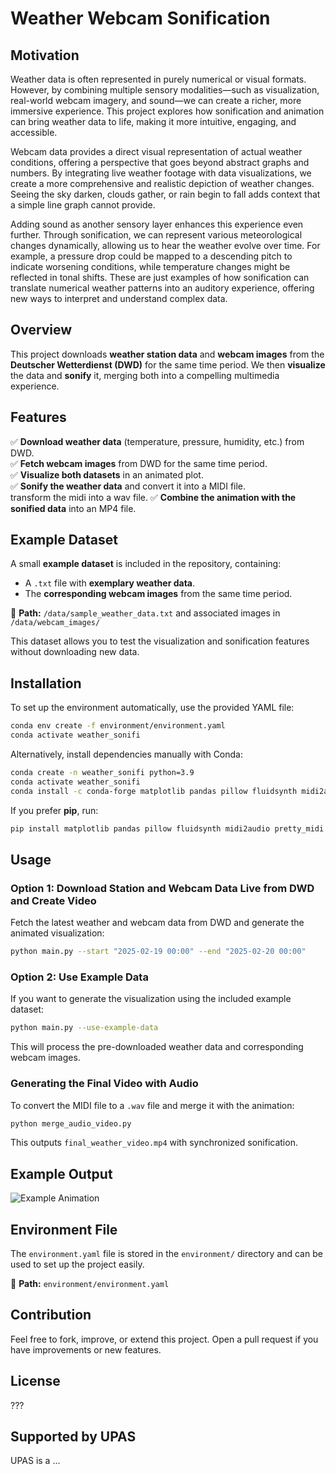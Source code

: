 # Weather Webcam Sonification

## Motivation
Weather data is often represented in purely numerical or visual formats. However, by combining multiple sensory modalities—such as visualization, real-world webcam imagery, and sound—we can create a richer, more immersive experience. This project explores how sonification and animation can bring weather data to life, making it more intuitive, engaging, and accessible.

Webcam data provides a direct visual representation of actual weather conditions, offering a perspective that goes beyond abstract graphs and numbers. By integrating live weather footage with data visualizations, we create a more comprehensive and realistic depiction of weather changes. Seeing the sky darken, clouds gather, or rain begin to fall adds context that a simple line graph cannot provide.

Adding sound as another sensory layer enhances this experience even further. Through sonification, we can represent various meteorological changes dynamically, allowing us to hear the weather evolve over time. For example, a pressure drop could be mapped to a descending pitch to indicate worsening conditions, while temperature changes might be reflected in tonal shifts. These are just examples of how sonification can translate numerical weather patterns into an auditory experience, offering new ways to interpret and understand complex data.


## Overview
This project downloads **weather station data** and **webcam images** from the **Deutscher Wetterdienst (DWD)** for the same time period. We then **visualize** the data and **sonify** it, merging both into a compelling multimedia experience.

## Features
✅ **Download weather data** (temperature, pressure, humidity, etc.) from DWD.  
✅ **Fetch webcam images** from DWD for the same time period.  
✅ **Visualize both datasets** in an animated plot.  
✅ **Sonify the weather data** and convert it into a MIDI file.  
transform the midi into a wav file.
✅ **Combine the animation with the sonified data** into an MP4 file.  

## Example Dataset
A small **example dataset** is included in the repository, containing:
- A `.txt` file with **exemplary weather data**.
- The **corresponding webcam images** from the same time period.

📄 **Path:** `/data/sample_weather_data.txt` and associated images in `/data/webcam_images/`

This dataset allows you to test the visualization and sonification features without downloading new data.

## Installation
To set up the environment automatically, use the provided YAML file:
```sh
conda env create -f environment/environment.yaml
conda activate weather_sonifi
```
Alternatively, install dependencies manually with Conda:
```sh
conda create -n weather_sonifi python=3.9
conda activate weather_sonifi
conda install -c conda-forge matplotlib pandas pillow fluidsynth midi2audio
```
If you prefer **pip**, run:
```sh
pip install matplotlib pandas pillow fluidsynth midi2audio pretty_midi
```

## Usage
### **Option 1: Download Station and Webcam Data Live from DWD and Create Video**
Fetch the latest weather and webcam data from DWD and generate the animated visualization:
```sh
python main.py --start "2025-02-19 00:00" --end "2025-02-20 00:00"
```

### **Option 2: Use Example Data**
If you want to generate the visualization using the included example dataset:
```sh
python main.py --use-example-data
```
This will process the pre-downloaded weather data and corresponding webcam images.

### **Generating the Final Video with Audio**
To convert the MIDI file to a `.wav` file and merge it with the animation:
```sh
python merge_audio_video.py
```
This outputs `final_weather_video.mp4` with synchronized sonification.

## Example Output
![Example Animation](assets/example_animation.gif)

## Environment File
The `environment.yaml` file is stored in the `environment/` directory and can be used to set up the project easily. 

📄 **Path:** `environment/environment.yaml`

## Contribution
Feel free to fork, improve, or extend this project. Open a pull request if you have improvements or new features.


## License
???

## Supported by UPAS
UPAS is a ...

